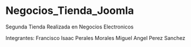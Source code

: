# Negocios_Tienda_Joomla

Segunda Tienda Realizada en Negocios Electronicos

Integrantes:
Francisco Isaac Perales Morales
Miguel Angel Perez Sanchez
